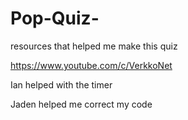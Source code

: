 # Pop-Quiz-
resources that helped me make this quiz

https://www.youtube.com/c/VerkkoNet

Ian helped with the timer

Jaden helped me correct my code